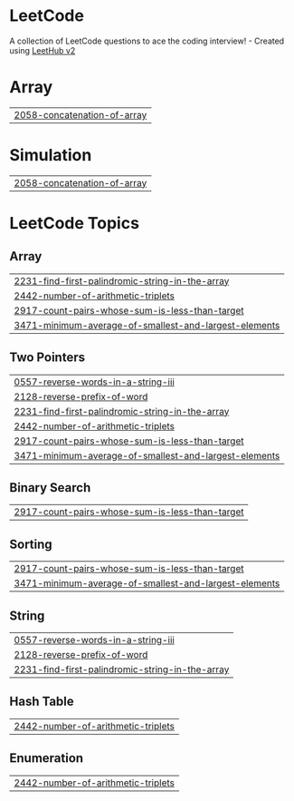 # LeetCode
A collection of LeetCode questions to ace the coding interview! - Created using [LeetHub v2](https://github.com/arunbhardwaj/LeetHub-2.0)


# Array
|  |
| ------- |
| [2058-concatenation-of-array](https://github.com/Shourya4641/LeetCode/tree/master/2058-concatenation-of-array) |
# Simulation
|  |
| ------- |
| [2058-concatenation-of-array](https://github.com/Shourya4641/LeetCode/tree/master/2058-concatenation-of-array) |
<!---LeetCode Topics Start-->
# LeetCode Topics
## Array
|  |
| ------- |
| [2231-find-first-palindromic-string-in-the-array](https://github.com/Shourya4641/LeetCode/tree/master/2231-find-first-palindromic-string-in-the-array) |
| [2442-number-of-arithmetic-triplets](https://github.com/Shourya4641/LeetCode/tree/master/2442-number-of-arithmetic-triplets) |
| [2917-count-pairs-whose-sum-is-less-than-target](https://github.com/Shourya4641/LeetCode/tree/master/2917-count-pairs-whose-sum-is-less-than-target) |
| [3471-minimum-average-of-smallest-and-largest-elements](https://github.com/Shourya4641/LeetCode/tree/master/3471-minimum-average-of-smallest-and-largest-elements) |
## Two Pointers
|  |
| ------- |
| [0557-reverse-words-in-a-string-iii](https://github.com/Shourya4641/LeetCode/tree/master/0557-reverse-words-in-a-string-iii) |
| [2128-reverse-prefix-of-word](https://github.com/Shourya4641/LeetCode/tree/master/2128-reverse-prefix-of-word) |
| [2231-find-first-palindromic-string-in-the-array](https://github.com/Shourya4641/LeetCode/tree/master/2231-find-first-palindromic-string-in-the-array) |
| [2442-number-of-arithmetic-triplets](https://github.com/Shourya4641/LeetCode/tree/master/2442-number-of-arithmetic-triplets) |
| [2917-count-pairs-whose-sum-is-less-than-target](https://github.com/Shourya4641/LeetCode/tree/master/2917-count-pairs-whose-sum-is-less-than-target) |
| [3471-minimum-average-of-smallest-and-largest-elements](https://github.com/Shourya4641/LeetCode/tree/master/3471-minimum-average-of-smallest-and-largest-elements) |
## Binary Search
|  |
| ------- |
| [2917-count-pairs-whose-sum-is-less-than-target](https://github.com/Shourya4641/LeetCode/tree/master/2917-count-pairs-whose-sum-is-less-than-target) |
## Sorting
|  |
| ------- |
| [2917-count-pairs-whose-sum-is-less-than-target](https://github.com/Shourya4641/LeetCode/tree/master/2917-count-pairs-whose-sum-is-less-than-target) |
| [3471-minimum-average-of-smallest-and-largest-elements](https://github.com/Shourya4641/LeetCode/tree/master/3471-minimum-average-of-smallest-and-largest-elements) |
## String
|  |
| ------- |
| [0557-reverse-words-in-a-string-iii](https://github.com/Shourya4641/LeetCode/tree/master/0557-reverse-words-in-a-string-iii) |
| [2128-reverse-prefix-of-word](https://github.com/Shourya4641/LeetCode/tree/master/2128-reverse-prefix-of-word) |
| [2231-find-first-palindromic-string-in-the-array](https://github.com/Shourya4641/LeetCode/tree/master/2231-find-first-palindromic-string-in-the-array) |
## Hash Table
|  |
| ------- |
| [2442-number-of-arithmetic-triplets](https://github.com/Shourya4641/LeetCode/tree/master/2442-number-of-arithmetic-triplets) |
## Enumeration
|  |
| ------- |
| [2442-number-of-arithmetic-triplets](https://github.com/Shourya4641/LeetCode/tree/master/2442-number-of-arithmetic-triplets) |
<!---LeetCode Topics End-->